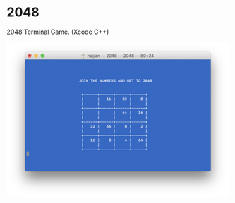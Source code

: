 # 2048

2048 Terminal Game.  (Xcode C++)


<img src="https://github.com/HaijianLiu/2048-cpp-terminal/blob/master/Debug/ScreenShotA%402x.png" width="682">
